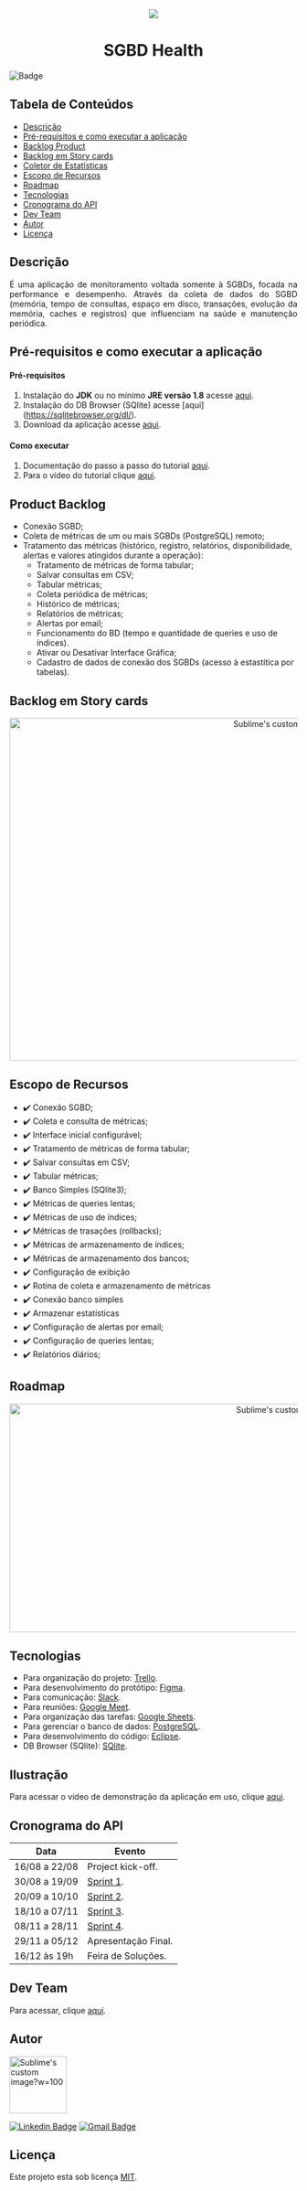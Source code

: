 <p align="center">
  <img src="https://github.com/DolphinDatabase/SGBD_Health/blob/main/Images/LogoPNG.png?raw=true" />
</p>
<h1 align="center"> SGBD Health </h1>  

![Badge](https://img.shields.io/badge/STATUS-EM%20DESENVOLVIMENTO-yellow)

## Tabela de Conteúdos

 * [Descrição](#descrição)
 * [Pré-requisitos e como executar a aplicação](#Pré-requisitos-e-como-executar-a-aplicação)
 * [Backlog Product](#backlog-product) 
 * [Backlog em Story cards](#backlog-em-story-cards)   
 * [Coletor de Estatísticas](#Coletor-de-Estatísticas)
 * [Escopo de Recursos](#escopo-de-recursos)
 * [Roadmap](#roadmap)
 * [Tecnologias](#Tecnologias)
 * [Cronograma do API](#cronograma-do-api)
 * [Dev Team](#dev-team)
 * [Autor](#Autor)
 * [Licença](#Licença)



## Descrição

<p align="justify">É uma aplicação de monitoramento voltada somente à SGBDs, focada na performance e desempenho. Através da coleta de dados do SGBD (memória, tempo de consultas, espaço em disco, transações, evolução da memória, caches e registros) que influenciam na saúde e manutenção periódica.

  
## Pré-requisitos e como executar a aplicação
  
 #### **Pré-requisitos** 
  
  1. Instalação do **JDK** ou no mínimo **JRE versão 1.8** acesse [aqui](https://www.oracle.com/java/technologies/downloads/).
  2. Instalação do DB Browser (SQlite) acesse [aqui] (https://sqlitebrowser.org/dl/).
  3. Download da aplicação acesse [aqui](https://drive.google.com/file/d/1A1-pADaB350oxTsHmCnbaGrH6kgtUnUb/view?usp=sharing).
 
 #### **Como executar** 
  
  1. Documentação do passo a passo do tutorial [aqui](https://github.com/DolphinDatabase/SGBD_Health/blob/main/Documenta%C3%A7%C3%A3o/Como%20rodar%20a%20API%20-%20sprint%203.pdf).
  2. Para o vídeo do tutorial clique [aqui](https://www.youtube.com/watch?v=BVyXYbi0GmM).
  
  
## Product Backlog 
 
 - Conexão SGBD;
 - Coleta de métricas de um ou mais SGBDs (PostgreSQL) remoto;
 - Tratamento das métricas (histórico, registro, relatórios, disponibilidade, alertas e valores atingidos durante a operação):
   - Tratamento de métricas de forma tabular;  
   - Salvar consultas em CSV;
   - Tabular métricas;
   - Coleta periódica de métricas;
   - Histórico de métricas;
   - Relatórios de métricas;
   - Alertas por email;
   - Funcionamento do BD (tempo e quantidade de queries e uso de índices).
   - Ativar ou Desativar Interface Gráfica;
   - Cadastro de dados de conexão dos SGBDs (acesso à estastítica por tabelas).

  
## Backlog em Story cards
<p align="center">
  <img src="https://github.com/DolphinDatabase/SGBD_Health/blob/main/Images/Story%20cards.png" alt="Sublime's custom image?w=100"height="600" width="980" />    
  
  
## Escopo de Recursos
 - ✔️ Conexão SGBD;
 - ✔️ Coleta e consulta de métricas;
 - ✔️ Interface inicial configurável;
 - ✔️ Tratamento de métricas de forma tabular;  
 - ✔️ Salvar consultas em CSV;
 - ✔️ Tabular métricas;  
 - ✔️ Banco Simples (SQlite3);
 - ✔️ Métricas de queries lentas;
 - ✔️ Métricas de uso de índices;
 - ✔️ Métricas de trasações (rollbacks);
 - ✔️ Métricas de armazenamento de índices;
 - ✔️ Métricas de armazenamento dos bancos;
 - ✔️ Configuração de exibição
 - ✔️ Rotina de coleta e armazenamento de métricas
 - ✔️ Conexão banco simples
 - ✔️ Armazenar estatísticas
 - ✔️ Configuração de alertas por email;
 - ✔️ Configuração de queries lentas;
 - ✔️ Relatórios diários;

## Roadmap
<p align="center">
  <img src="https://github.com/DolphinDatabase/SGBD_Health/blob/main/Images/Roadmap.jpg" alt="Sublime's custom image?w=100"height="400" width="990" />  
   
 
## Tecnologias

 - Para organização do projeto: [Trello](https://trello.com/?gclid=729c0adf2ce81b5be65b6b9969dc733f&gclsrc=3p.ds&&adgroup=1306220046076922&campaign=380782742&creative=81638805091294&device=c&keyword=trello&ds_k=trello&matchtype=e&network=o&ds_kids=p54670250478&ds_e=MICROSOFT&ds_eid=700000001738798&ds_e1=MICROSOFT&msclkid=729c0adf2ce81b5be65b6b9969dc733f).  
 - Para desenvolvimento do protótipo: [Figma](https://www.figma.com/file/d9FFlhvqzrC0eJ78MLyrnh/Figma-Admin-Dashboard-UI-Kit-(Community)?node-id=4855%3A97).  
 - Para comunicação: [Slack](https://app.slack.com/client/T02BFJJUG22/C02BFJQDQ22).  
 - Para reuniões: [Google Meet](https://meet.google.com). 
 - Para organização das tarefas: [Google Sheets](https://docs.google.com/spreadsheets/d/1R_NrOvCbuW5_c-xeFrFmDRHBfWwYttFWlmTgW5oBQmI/edit#gid=0).  
 - Para gerenciar o banco de dados: [PostgreSQL](https://www.postgresql.org).
 - Para desenvolvimento do código: [Eclipse](https://www.eclipse.org/downloads/).
 - DB Browser (SQlite): [SQlite](https://sqlitebrowser.org/dl/).
 
 
## Ilustração
 
 Para acessar o vídeo de demonstração da aplicação em uso, clique [aqui](https://www.youtube.com/watch?v=IhyabBKAMbA).
 
## Cronograma do API
 
| Data | Evento |
| -------| --------- |
| 16/08 a 22/08 | Project kick-off. |
| 30/08 a 19/09 | [Sprint 1](https://github.com/DolphinDatabase/SGBD_Health/tree/Sprint-1). |
| 20/09 a 10/10 | [Sprint 2](https://github.com/DolphinDatabase/SGBD_Health/tree/Sprint-2). |
| 18/10 a 07/11 | [Sprint 3](https://github.com/DolphinDatabase/SGBD_Health/tree/Sprint-3). |
| 08/11 a 28/11 | [Sprint 4](https://github.com/DolphinDatabase/SGBD_Health/tree/Sprint-4). |
| 29/11 a 05/12 | Apresentação Final. |
| 16/12 às 19h | Feira de Soluções. |

## Dev Team 

Para acessar, clique [aqui](https://github.com/DolphinDatabase/Database-Scan/wiki/DEV_TEAM). 

## Autor
 
<p align="left">
  <img src="https://github.com/DolphinDatabase/SGBD_Health/blob/main/Images/me.jpg" alt="Sublime's custom image?w=100"height="100" width="100" />
</p> 
<p align="left">
 
  [![Linkedin Badge](https://img.shields.io/badge/-Neylkson-blue?style=flat-square&logo=Linkedin&logoColor=white&link=https://www.linkedin.com/in/neylkson-diniz-a3b9396b/)](https://www.linkedin.com/in/neylkson-diniz-a3b9396b/)
  [![Gmail Badge](https://img.shields.io/badge/-neyo.diniz@gmail.com-c14438?style=flat-square&logo=Gmail&logoColor=white&link=mailto:neyo.diniz@gmail.com)](mailto:neyo.diniz@gmail.com)
 
## Licença  

Este projeto esta sob licença [MIT](https://github.com/DolphinDatabase/SGBD_Health/blob/main/LICENSE).
